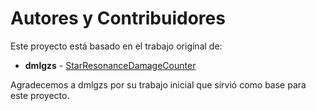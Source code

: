 # Autores y Contribuidores

Este proyecto está basado en el trabajo original de:

*   **dmlgzs** - [StarResonanceDamageCounter](https://github.com/dmlgzs/StarResonanceDamageCounter)

Agradecemos a dmlgzs por su trabajo inicial que sirvió como base para este proyecto.

